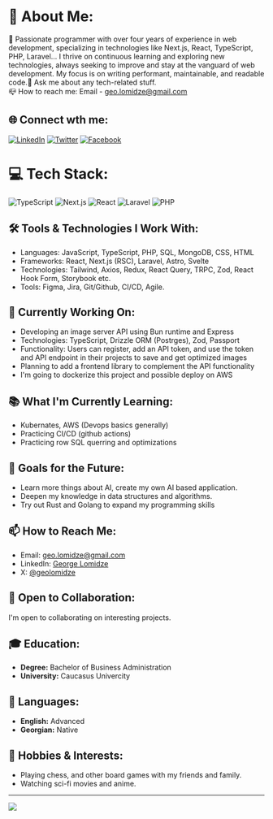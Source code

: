 # 💫 About Me:
🚀 Passionate programmer with over four years of experience in web development, specializing in technologies like Next.js, React, TypeScript, PHP, Laravel... I thrive on continuous learning and exploring new technologies, always seeking to improve and stay at the vanguard of web development. My focus is on writing performant, maintainable, and readable code.💬 Ask me about any tech-related stuff.<br>📪 How to reach me: Email - geo.lomidze@gmail.com

## 🌐 Connect wth me:
[![LinkedIn](https://img.shields.io/badge/LinkedIn-%230077B5.svg?logo=linkedin&logoColor=white)](https://www.linkedin.com/in/geo318) [![Twitter](https://img.shields.io/badge/X-%231DA1F2.svg?logo=X&logoColor=white)](https://twitter.com/geo318) [![Facebook](https://img.shields.io/badge/Facebook-%231877F2.svg?logo=Facebook&logoColor=white)](https://www.facebook.com/geo318)

# 💻 Tech Stack:
![TypeScript](https://img.shields.io/badge/typescript-%23007ACC.svg?style=for-the-badge&logo=typescript&logoColor=white) ![Next.js](https://img.shields.io/badge/next.js-000000?style=for-the-badge&logo=next.js&logoColor=white) ![React](https://img.shields.io/badge/react-%2320232a.svg?style=for-the-badge&logo=react&logoColor=%2361DAFB) ![Laravel](https://img.shields.io/badge/laravel-%23FF2D20.svg?style=for-the-badge&logo=laravel&logoColor=white) ![PHP](https://img.shields.io/badge/php-%23777BB4.svg?style=for-the-badge&logo=php&logoColor=white)

## 🛠️ Tools & Technologies I Work With:
- Languages: JavaScript, TypeScript, PHP, SQL, MongoDB, CSS, HTML
- Frameworks: React, Next.js (RSC), Laravel, Astro, Svelte
- Technologies: Tailwind, Axios, Redux, React Query, TRPC, Zod, React Hook Form, Storybook etc.
- Tools: Figma, Jira, Git/Github, CI/CD, Agile.

## 🔨 Currently Working On:
- Developing an image server API using Bun runtime and Express
- Technologies: TypeScript, Drizzle ORM (Postrges), Zod, Passport
- Functionality: Users can register, add an API token, and use the token and API endpoint in their projects to save and get optimized images
- Planning to add a frontend library to complement the API functionality
- I'm going to dockerize this project and possible deploy on AWS

## 📚 What I'm Currently Learning:
- Kubernates, AWS (Devops basics generally)
- Practicing CI/CD (github actions)
- Practicing row SQL querring and optimizations

## 🎯 Goals for the Future:
- Learn more things about AI, create my own AI based application.
- Deepen my knowledge in data structures and algorithms.
- Try out Rust and Golang to expand my programming skills

## 📫 How to Reach Me:
- Email: geo.lomidze@gmail.com
- LinkedIn: [George Lomidze](https://www.linkedin.com/in/geo318)
- X: [@geolomidze](https://twitter.com/geolomidze)

## 🤝 Open to Collaboration:
I'm open to collaborating on interesting projects.

## 🎓 Education:
- **Degree:** Bachelor of Business Administration
- **University:** Caucasus Univercity

## 💬 Languages:
- **English:** Advanced
- **Georgian:** Native

## 🌟 Hobbies & Interests:
- Playing chess, and other board games with my friends and family.
- Watching sci-fi movies and anime.

---

[![](https://visitcount.itsvg.in/api?id=naxucrishvili1993&icon=0&color=0)](https://visitcount.itsvg.in)

<!-- Proudly created with GPRM ( https://gprm.itsvg.in ) -->
